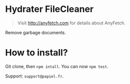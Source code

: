 # Hydrater FileCleaner
> Visit http://anyfetch.com for details about AnyFetch.

Remove garbage documents.

# How to install?
Git clone, then `npm intall`.
You can now `npm test`.

Support: `support@papiel.fr`.
